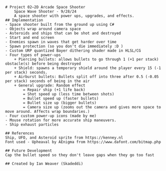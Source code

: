 
    # Project 02—2D Arcade Space Shooter
        Space Wave Shooter - 9/28/24
        A space shooter with power ups, upgrades, and effects.
    ## Implementation
	- Space shooter built from the ground up using C#
	- Objects wrap around camera space
	- Asteroids and ships that can be shot and destroyed
	- Start and end screen
	- Enemies spawn in waves that get harder over time
	- Spawn protection (so you don't die immediately :D )
	- Custom URP quantized Bayer dithering shader made in HLSL/CG
	- Four types of power-ups
		+ Piercing bullets: allows bullets to go through 1 (+1 per stack) obstacle(s) before being destroyed
		+ Shield: spawns a temporary shield around the player every 15 (-1 per stack) seconds.
		+ Airburst bullets: Bullets split off into three after 0.5 (-0.05 per stack) seconds of being in the air
		+ General upgrade: Random effect
			= Repair ship (+1 life back)
			= Shot speed up (less time between shots)
			= Bullet speed up (faster bullets)
			= Bullet size up (bigger bullets)
			= Camera size up (zooms out the camera and gives more space to move around. Affects wrap boundaries.)
	- Four custom power-up icons (made by me)
	- Mouse rotation for more accurate ship maneuvers.
	- Ship exhaust particles
			
    ## References
	Ship, UFO, and Asteroid sprite from https://kenney.nl
	Font used - Upheaval by AEnigma from https://www.dafont.com/bitmap.php

    ## Future Development
	Cap the bullet speed so they don't leave gaps when they go too fast

    ## Created by Ian Weaver (Skadeddi)
